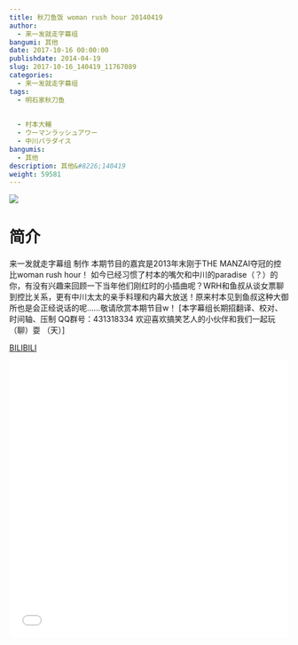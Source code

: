 ```yaml
---
title: 秋刀鱼饭 woman rush hour 20140419
author: 
  - 来一发就走字幕组
bangumi: 其他
date: 2017-10-16 00:00:00
publishdate: 2014-04-19
slug: 2017-10-16_140419_11767089
categories: 
  - 来一发就走字幕组
tags: 
  - 明石家秋刀鱼
  
  
  - 村本大輔
  - ウーマンラッシュアワー
  - 中川パラダイス
bangumis: 
  - 其他
description: 其他&#8226;140419
weight: 59581
---
```


![](https://i.imgur.com/o7vD9Ip.jpg)

# 简介  
来一发就走字幕组 制作
本期节目的嘉宾是2013年末刚于THE MANZAI夺冠的控比woman rush hour！
如今已经习惯了村本的嘴欠和中川的paradise（？）的你，有没有兴趣来回顾一下当年他们刚红时的小插曲呢？WRH和鱼叔从谈女票聊到控比关系，更有中川太太的亲手料理和内幕大放送！原来村本见到鱼叔这种大御所也是会正经说话的呢……敬请欣赏本期节目w！
[本字幕组长期招翻译、校对、时间轴、压制   QQ群号：431318334 欢迎喜欢搞笑艺人的小伙伴和我们一起玩（聊）耍 （天）]

  [BILIBILI](https://www.bilibili.com/video/av11767089/)


  <iframe src="//www.bilibili.com/html/html5player.html?cid=19432132&aid=11767089" width="100%" height="500" frameborder="0" allowfullscreen="allowfullscreen"></iframe>
